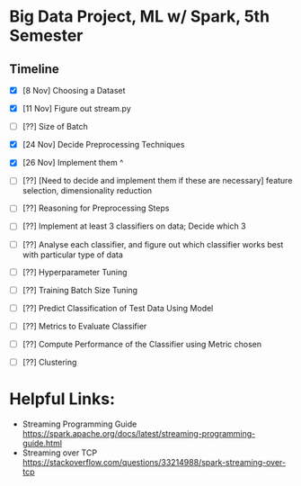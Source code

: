 # Big Data Project, ML w/ Spark, 5th Semester

## Timeline
- [x] [8 Nov] Choosing a Dataset
- [x] [11 Nov] Figure out stream.py
- [ ] [??] Size of Batch
- [x] [24 Nov] Decide Preprocessing Techniques
- [x] [26 Nov] Implement them ^
- [ ] [??] [Need to decide and implement them if these are necessary] feature selection, dimensionality reduction
- [ ] [??] Reasoning for Preprocessing Steps
- [ ] [??] Implement at least 3 classifiers on data; Decide which 3
- [ ] [??] Analyse each classifier, and figure out which classifier works best with particular type of data
- [ ] [??] Hyperparameter Tuning
- [ ] [??] Training Batch Size Tuning
- [ ] [??] Predict Classification of Test Data Using Model
- [ ] [??] Metrics to Evaluate Classifier
- [ ] [??] Compute Performance of the Classifier using Metric chosen
- [ ] [??] Clustering


# Helpful Links:
- Streaming Programming Guide https://spark.apache.org/docs/latest/streaming-programming-guide.html
- Streaming over TCP https://stackoverflow.com/questions/33214988/spark-streaming-over-tcp
